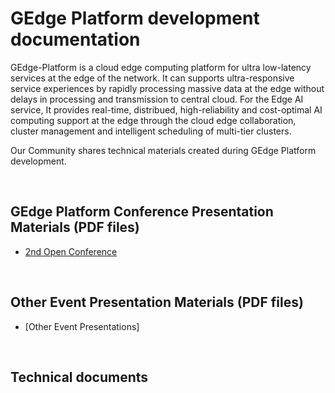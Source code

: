# GEdge Platform development documentation
GEdge-Platform is a cloud edge computing platform for ultra low-latency services at the edge of the network.
It can supports ultra-responsive service experiences by rapidly processing massive data at the edge without delays in processing and transmission to central cloud. For the Edge AI service,
It provides real-time, distribued, high-reliability and cost-optimal AI computing support at the edge through the cloud edge collaboration, cluster management and intelligent scheduling of multi-tier clusters.

Our Community shares technical materials created during GEdge Platform development.

<BR>

## GEdge Platform Conference Presentation Materials (PDF files)
- [2nd Open Conference](https://github.com/gedge-platform/docs/tree/master/conference/2nd "docs/conference/2nd")
<BR>

## Other Event Presentation Materials (PDF files)

- [Other Event Presentations]


<BR>

## Technical documents 

